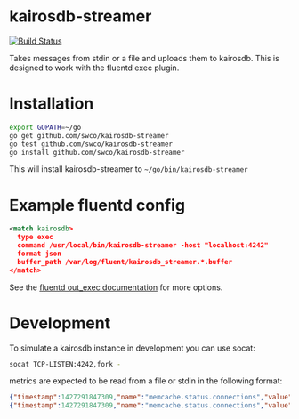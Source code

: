 # kairosdb-streamer
[![Build Status](https://travis-ci.org/swco/kairosdb-streamer.svg)](https://travis-ci.org/swco/kairosdb-streamer)

Takes messages from stdin or a file and uploads them to kairosdb. This is designed to work with the fluentd exec plugin.

# Installation
```bash
export GOPATH=~/go
go get github.com/swco/kairosdb-streamer
go test github.com/swco/kairosdb-streamer
go install github.com/swco/kairosdb-streamer
```

This will install kairosdb-streamer to `~/go/bin/kairosdb-streamer`

# Example fluentd config

```xml
<match kairosdb>
  type exec
  command /usr/local/bin/kairosdb-streamer -host "localhost:4242"
  format json
  buffer_path /var/log/fluent/kairosdb_streamer.*.buffer
</match>
```

See the [fluentd out_exec documentation](http://docs.fluentd.org/articles/out_exec) for more options.

# Development
To simulate a kairosdb instance in development you can use socat:

```bash
socat TCP-LISTEN:4242,fork -
```

metrics are expected to be read from a file or stdin in the following format:

```json
{"timestamp":1427291847309,"name":"memcache.status.connections","value":427.0,"tags":{"function":"cache","datacenter":"DC1","host":"host1.com","serverid":"HOST1"}}
{"timestamp":1427291847309,"name":"memcache.status.connections","value":200.0,"tags":{"function":"cache","datacenter":"DC2","host":"host2.com","serverid":"HOST2"}}
```
